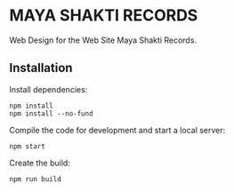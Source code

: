 # MAYA SHAKTI RECORDS

Web Design for the Web Site Maya Shakti Records.


## Installation

Install dependencies:

```
npm install
npm install --no-fund
```

Compile the code for development and start a local server:

```
npm start
```

Create the build:

```
npm run build
```








